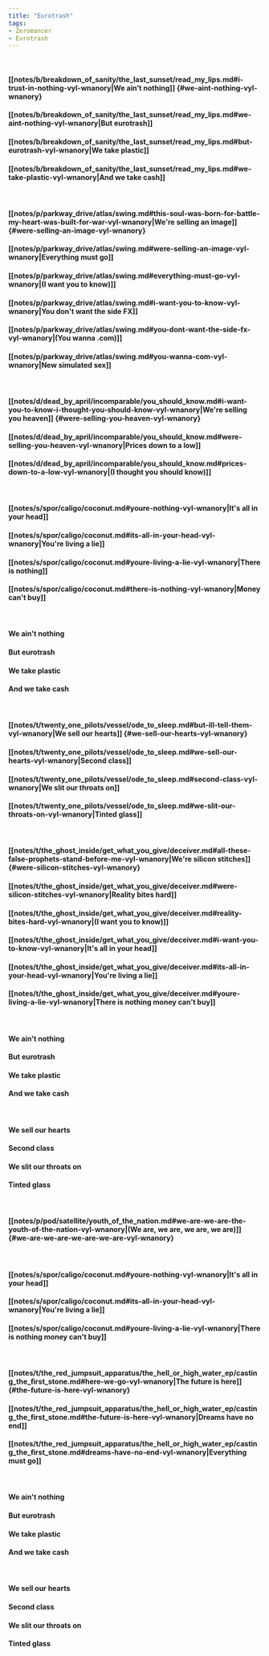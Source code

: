 ```yaml
---
title: "Eurotrash"
tags:
- Zeromancer
- Eurotrash
---
```

&nbsp;
#### [[notes/b/breakdown_of_sanity/the_last_sunset/read_my_lips.md#i-trust-in-nothing-vyl-wnanory|We ain't nothing]] {#we-aint-nothing-vyl-wnanory}
#### [[notes/b/breakdown_of_sanity/the_last_sunset/read_my_lips.md#we-aint-nothing-vyl-wnanory|But eurotrash]]
#### [[notes/b/breakdown_of_sanity/the_last_sunset/read_my_lips.md#but-eurotrash-vyl-wnanory|We take plastic]]
#### [[notes/b/breakdown_of_sanity/the_last_sunset/read_my_lips.md#we-take-plastic-vyl-wnanory|And we take cash]]
&nbsp;
#### [[notes/p/parkway_drive/atlas/swing.md#this-soul-was-born-for-battle-my-heart-was-built-for-war-vyl-wnanory|We're selling an image]] {#were-selling-an-image-vyl-wnanory}
#### [[notes/p/parkway_drive/atlas/swing.md#were-selling-an-image-vyl-wnanory|Everything must go]]
#### [[notes/p/parkway_drive/atlas/swing.md#everything-must-go-vyl-wnanory|(I want you to know)]]
#### [[notes/p/parkway_drive/atlas/swing.md#i-want-you-to-know-vyl-wnanory|You don't want the side FX]]
#### [[notes/p/parkway_drive/atlas/swing.md#you-dont-want-the-side-fx-vyl-wnanory|(You wanna .com)]]
#### [[notes/p/parkway_drive/atlas/swing.md#you-wanna-com-vyl-wnanory|New simulated sex]]
&nbsp;
#### [[notes/d/dead_by_april/incomparable/you_should_know.md#i-want-you-to-know-i-thought-you-should-know-vyl-wnanory|We're selling you heaven]] {#were-selling-you-heaven-vyl-wnanory}
#### [[notes/d/dead_by_april/incomparable/you_should_know.md#were-selling-you-heaven-vyl-wnanory|Prices down to a low]]
#### [[notes/d/dead_by_april/incomparable/you_should_know.md#prices-down-to-a-low-vyl-wnanory|(I thought you should know)]]
&nbsp;
#### [[notes/s/spor/caligo/coconut.md#youre-nothing-vyl-wnanory|It's all in your head]]
#### [[notes/s/spor/caligo/coconut.md#its-all-in-your-head-vyl-wnanory|You're living a lie]]
#### [[notes/s/spor/caligo/coconut.md#youre-living-a-lie-vyl-wnanory|There is nothing]]
#### [[notes/s/spor/caligo/coconut.md#there-is-nothing-vyl-wnanory|Money can't buy]]
&nbsp;
#### We ain't nothing
#### But eurotrash
#### We take plastic
#### And we take cash
&nbsp;
#### [[notes/t/twenty_one_pilots/vessel/ode_to_sleep.md#but-ill-tell-them-vyl-wnanory|We sell our hearts]] {#we-sell-our-hearts-vyl-wnanory}
#### [[notes/t/twenty_one_pilots/vessel/ode_to_sleep.md#we-sell-our-hearts-vyl-wnanory|Second class]]
#### [[notes/t/twenty_one_pilots/vessel/ode_to_sleep.md#second-class-vyl-wnanory|We slit our throats on]]
#### [[notes/t/twenty_one_pilots/vessel/ode_to_sleep.md#we-slit-our-throats-on-vyl-wnanory|Tinted glass]]
&nbsp;
#### [[notes/t/the_ghost_inside/get_what_you_give/deceiver.md#all-these-false-prophets-stand-before-me-vyl-wnanory|We're silicon stitches]] {#were-silicon-stitches-vyl-wnanory}
#### [[notes/t/the_ghost_inside/get_what_you_give/deceiver.md#were-silicon-stitches-vyl-wnanory|Reality bites hard]]
#### [[notes/t/the_ghost_inside/get_what_you_give/deceiver.md#reality-bites-hard-vyl-wnanory|(I want you to know)]]
#### [[notes/t/the_ghost_inside/get_what_you_give/deceiver.md#i-want-you-to-know-vyl-wnanory|It's all in your head]]
#### [[notes/t/the_ghost_inside/get_what_you_give/deceiver.md#its-all-in-your-head-vyl-wnanory|You're living a lie]]
#### [[notes/t/the_ghost_inside/get_what_you_give/deceiver.md#youre-living-a-lie-vyl-wnanory|There is nothing money can't buy]]
&nbsp;
#### We ain't nothing
#### But eurotrash
#### We take plastic
#### And we take cash
&nbsp;
#### We sell our hearts
#### Second class
#### We slit our throats on
#### Tinted glass
&nbsp;
#### [[notes/p/pod/satellite/youth_of_the_nation.md#we-are-we-are-the-youth-of-the-nation-vyl-wnanory|(We are, we are, we are, we are)]] {#we-are-we-are-we-are-we-are-vyl-wnanory}
&nbsp;
#### [[notes/s/spor/caligo/coconut.md#youre-nothing-vyl-wnanory|It's all in your head]]
#### [[notes/s/spor/caligo/coconut.md#its-all-in-your-head-vyl-wnanory|You're living a lie]]
#### [[notes/s/spor/caligo/coconut.md#youre-living-a-lie-vyl-wnanory|There is nothing money can't buy]]
&nbsp;
#### [[notes/t/the_red_jumpsuit_apparatus/the_hell_or_high_water_ep/casting_the_first_stone.md#here-we-go-vyl-wnanory|The future is here]] {#the-future-is-here-vyl-wnanory}
#### [[notes/t/the_red_jumpsuit_apparatus/the_hell_or_high_water_ep/casting_the_first_stone.md#the-future-is-here-vyl-wnanory|Dreams have no end]]
#### [[notes/t/the_red_jumpsuit_apparatus/the_hell_or_high_water_ep/casting_the_first_stone.md#dreams-have-no-end-vyl-wnanory|Everything must go]]
&nbsp;
#### We ain't nothing
#### But eurotrash
#### We take plastic
#### And we take cash
&nbsp;
#### We sell our hearts
#### Second class
#### We slit our throats on
#### Tinted glass
